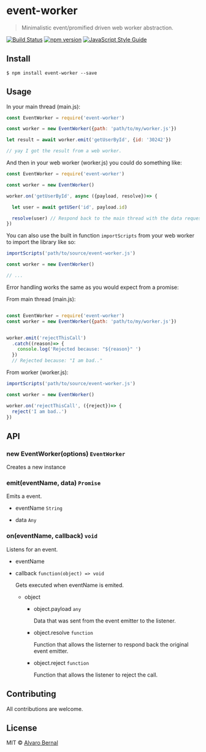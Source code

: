 # event-worker 
> Minimalistic event/promified driven web worker abstraction.

[![Build Status](https://travis-ci.org/AlvaroBernalG/event-worker.svg?branch=master)](https://travis-ci.org/AlvaroBernalG/event-worker) [![npm version](https://badge.fury.io/js/event-worker.svg)](https://badge.fury.io/js/event-worker) [![JavaScript Style Guide](https://img.shields.io/badge/code_style-standard-brightgreen.svg)](https://standardjs.com)

## Install

```
$ npm install event-worker --save
```

## Usage 

In your main thread (main.js): 
```js
const EventWorker = require('event-worker')

const worker = new EventWorker({path: 'path/to/my/worker.js'})

let result = await worker.emit('getUserById', {id: '30242'})

// yay I got the result from a web worker.

```

And then in your web worker (worker.js) you could do something like:

```js
const EventWorker = require('event-worker')

const worker = new EventWorker()

worker.on('getUserById', async ({payload, resolve})=> {

  let user = await getUSer('id', payload.id) 

  resolve(user) // Respond back to the main thread with the data requested.
})
```

You can also use the built in function `importScripts` from your web worker to import the library like so:

```js
importScripts('path/to/source/event-worker.js')

const worker = new EventWorker()

// ...

```

Error handling works the same as you would expect from a promise:

From main thread (main.js):

```js

const EventWorker = require('event-worker')
const worker = new EventWorker({path: 'path/to/my/worker.js'})


worker.emit('rejectThisCall')
  .catch((reason)=> { 
    console.log('Rejected because: "${reason}" ')
  })
  // Rejected because: "I am bad.."

```

From worker (worker.js):
```js
importScripts('path/to/source/event-worker.js')

const worker = new EventWorker()

worker.on('rejectThisCall', ({reject})=> {
  reject('I am bad..')
})

```

## API

### new EventWorker(options) `EventWorker`

Creates a new instance 

### emit(eventName, data) `Promise`

Emits a event.
  * eventName `String`

  * data `Any`


### on(eventName, callback) `void`

Listens for an event. 

* eventName

* callback `function(object) => void`

  Gets executed when eventName is emited.

  * object 
    * object.payload `any`

      Data that was sent from the event emitter to the listener. 
      
    * object.resolve  `function`

      Function that allows the listerner to respond back the original event emitter.

    * object.reject  `function`

      Function that allows the listener to reject the call.


## Contributing

All contributions are welcome.


## License
MIT © [Alvaro Bernal](https://github.com/AlvaroBernalG/) 

